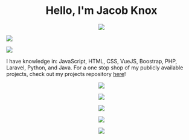 <h1 align="center">Hello, I'm Jacob Knox</h1>

<p align="center">
<a href="https://www.facebook.com/jacobaknox"><img src="https://img.shields.io/badge/-Facebook-blue?style=for-the-badge&logo=Facebook&logoColor=white&link=https://github.com/JacobKnox" /></a>

<a href="https://www.instagram.com/epicguy203/"><img src="https://img.shields.io/badge/-instagram-red?style=for-the-badge&logo=instagram&logoColor=white&link=https://github.com/JacobKnox" /></a>

<a href="https://www.linkedin.com/in/jacobknoxa/"><img src="https://img.shields.io/badge/-Linkedin-blue?style=for-the-badge&logo=Linkedin&logoColor=white&link=https://github.com/JacobKnox" /></a>
</p>

I have knowledge in: JavaScript, HTML, CSS, VueJS, Boostrap, PHP, Laravel, Python, and Java.
For a one stop shop of my publicly available projects, check out my projects repository [here](https://github.com/JacobKnox/Jacob-Knox-Projects#readme)!

<p align="center"><img src="http://github-profile-summary-cards.vercel.app/api/cards/stats?username=JacobKnox&theme=nord_dark" /></p>
<p align="center"><img src="http://github-profile-summary-cards.vercel.app/api/cards/profile-details?username=JacobKnox&theme=nord_dark"></p>
<p align="center"><img src="https://github-readme-streak-stats.herokuapp.com/?user=JacobKnox&date_format=M%20j%5B%2C%20Y%5D&background=2D3742&stroke=2D3742&ring=6bbbca&fire=6bbbca&currStreakNum=fff&sideNums=6bbbca&currStreakLabel=6bbbca&sideLabels=fff&dates=fff" /></p>
<p align="center"><img src="https://github-readme-stats.vercel.app/api/top-langs/?username=JacobKnox&langs_count=10&theme=radical" /></p>
<p align="center"><img src="https://github-profile-trophy.vercel.app/?username=JacobKnox" /></p>